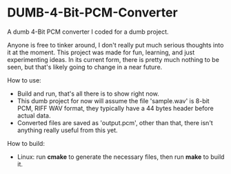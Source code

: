 # DUMB-4-Bit-PCM-Converter
A dumb 4-Bit PCM converter I coded for a dumb project.

Anyone is free to tinker around, I don't really put much serious thoughts into it at the moment.
This project was made for fun, learning, and just experimenting ideas.
In its current form, there is pretty much nothing to be seen, but that's likely going to change in a near future.

How to use: 
- Build and run, that's all there is to show right now.
- This dumb project for now will assume the file 'sample.wav' is 8-bit PCM, RIFF WAV format, they typically have a 44 bytes header before actual data.
- Converted files are saved as 'output.pcm', other than that, there isn't anything really useful from this yet.

How to build:
- Linux: run **cmake** to generate the necessary files, then run **make** to build it.
